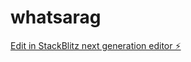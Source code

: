 # whatsarag

[Edit in StackBlitz next generation editor ⚡️](https://stackblitz.com/~/github.com/jakerains/whatsarag)